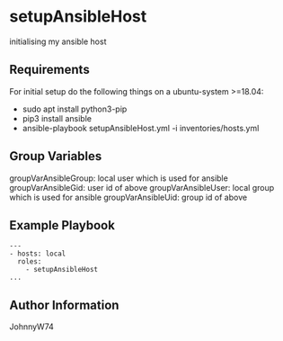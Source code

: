setupAnsibleHost
=========

initialising my ansible host

Requirements
------------

For initial setup do the following things on a ubuntu-system >=18.04:

- sudo apt install python3-pip
- pip3 install ansible
- ansible-playbook setupAnsibleHost.yml -i inventories/hosts.yml

Group Variables
--------------

groupVarAnsibleGroup: local user which is used for ansible
groupVarAnsibleGid: user id of above
groupVarAnsibleUser: local group which is used for ansible
groupVarAnsibleUid: group id of above

Example Playbook
----------------

```
---
- hosts: local
  roles:
    - setupAnsibleHost
...
```

Author Information
------------------

JohnnyW74
